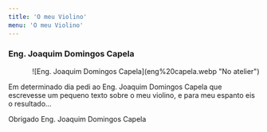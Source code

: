 ```yaml
---
title: 'O meu Violino'
menu: 'O meu Violino'
---
```


### Eng. Joaquim Domingos Capela  
<p align="right">
![Eng. Joaquim Domingos Capela](eng%20capela.webp "No atelier")
</p>  
Em determinado dia pedi ao Eng. Joaquim Domingos Capela que escrevesse um pequeno texto sobre o meu violino, e para meu espanto eis o resultado...  
  
Obrigado Eng. Joaquim Domingos Capela  

